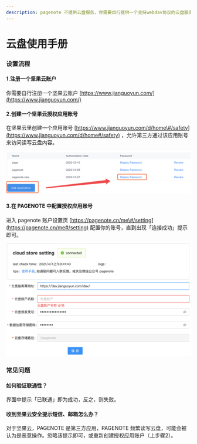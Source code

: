 ```yaml
---
description: pagenote 不提供云盘服务，你需要自行提供一个支持webdav协议的云盘服务商。在国内，坚果云是少数支持该协议的网盘，以下使用手册，以坚果云为例。
---
```


# 云盘使用手册

### 设置流程

#### 1.注册一个坚果云账户

你需要自行注册一个坚果云账户 [https://www.jianguoyun.com/](https://www.jianguoyun.com/)

#### 2.创建一个坚果云授权应用账号

在坚果云里创建一个应用账号 [https://www.jianguoyun.com/d/home\#/safety](https://www.jianguoyun.com/d/home#/safety) ，允许第三方通过该应用账号来访问读写云盘内容。

![&#x6DFB;&#x52A0;&#x4E00;&#x4E2A;&#x6388;&#x6743;&#x5E94;&#x7528;&#xFF0C;&#x5982;&#x679C;&#x53D1;&#x751F;&#x65E0;&#x6CD5;&#x4F7F;&#x7528;&#xFF0C;&#x53EF;&#x91CD;&#x65B0;&#x521B;&#x5EFA;&#x8D26;&#x53F7;](../.gitbook/assets/image%20%286%29.png)

#### 3.在 PAGENOTE 中配置授权应用账号

进入 pagenote 账户设置页 [https://pagenote.cn/me\#/setting](https://pagenote.cn/me#/setting) 配置你的账号，直到出现「连接成功」提示即可。

![&#x6CE8;&#x610F;&#xFF1A;&#x6570;&#x636E;&#x52A0;&#x5BC6;&#x5B58;&#x50A8;&#x5BC6;&#x7801;&#x4E00;&#x65E6;&#x8BBE;&#x7F6E;&#x8BF7;&#x52FF;&#x4FEE;&#x6539;&#xFF01;](../.gitbook/assets/image%20%287%29.png)

### 常见问题

#### 如何验证联通性？

界面中提示「已联通」即为成功，反之，则失败。

#### 收到坚果云安全提示短信、邮箱怎么办？

对于坚果云，PAGENOTE 是第三方应用，PAGENOTE 频繁读写云盘，可能会被认为是恶意操作。忽略该提示即可，或重新创建授权应用账户（上步骤2）。



